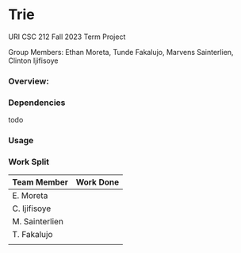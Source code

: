 # Trie
URI CSC 212 Fall 2023 Term Project

Group Members:
Ethan Moreta, Tunde Fakalujo, Marvens Sainterlien, Clinton Ijifisoye


### Overview:



### Dependencies

todo

### Usage


### Work Split
|Team Member|     Work Done      |
|--|--|
| E. Moreta |                    |
| C. Ijifisoye |                 |
| M. Sainterlien |               |
| T. Fakalujo |                  |
|  |  |

